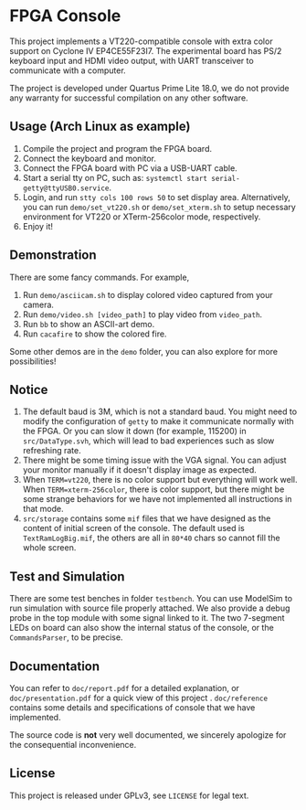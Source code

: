 # FPGA Console

This project implements a VT220-compatible console with extra color support on Cyclone IV EP4CE55F23I7. The experimental board has PS/2 keyboard input and HDMI video output, with UART transceiver to communicate with a computer.

The project is developed under Quartus Prime Lite 18.0, we do not provide any warranty for successful compilation on any other software.

## Usage (Arch Linux as example)

1. Compile the project and program the FPGA board.
2. Connect the keyboard and monitor.
3. Connect the FPGA board with PC via a USB-UART cable.
4. Start a serial tty on PC, such as: `systemctl start serial-getty@ttyUSB0.service`.
5. Login, and run `stty cols 100 rows 50` to set display area. Alternatively, you can run `demo/set_vt220.sh` or `demo/set_xterm.sh` to setup necessary environment for VT220 or XTerm-256color mode, respectively.
6. Enjoy it!

## Demonstration

There are some fancy commands. For example,

1. Run `demo/asciicam.sh` to display colored video captured from your camera.
2. Run `demo/video.sh [video_path]` to play video from `video_path`.
3. Run `bb` to show an ASCII-art demo.
4. Run `cacafire` to show the colored fire.

Some other demos are in the `demo` folder, you can also explore for more possibilities!

## Notice

1. The default baud is 3M, which is not a standard baud. You might need to modify the configuration of `getty` to make it communicate normally with the FPGA. Or you can slow it down (for example, 115200) in `src/DataType.svh`, which will lead to bad experiences such as slow refreshing rate.
2. There might be some timing issue with the VGA signal. You can adjust your monitor manually if it doesn't display image as expected.
3. When `TERM=vt220`, there is no color support but everything will work well. When `TERM=xterm-256color`, there is color support, but there might be some strange behaviors for we have not implemented all instructions in that mode.
4. `src/storage` contains some `mif` files that we have designed as the content of initial screen of the console. The default used is `TextRamLogBig.mif`, the others are all in `80*40` chars so cannot fill the whole screen.

## Test and Simulation

There are some test benches in folder `testbench`. You can use ModelSim to run simulation with source file properly attached. We also provide a debug probe in the top module with some signal linked to it. The two 7-segment LEDs on board can also show the internal status of the console, or the `CommandsParser`, to be precise.

## Documentation

You can refer to `doc/report.pdf` for a detailed explanation, or `doc/presentation.pdf` for a quick view of this project . `doc/reference` contains some details and specifications of console that we have implemented.

The source code is __not__ very well documented, we sincerely apologize for the consequential inconvenience.

## License

This project is released under GPLv3, see `LICENSE` for legal text.
